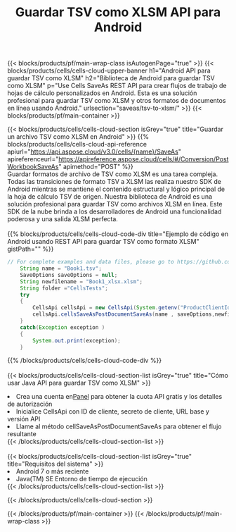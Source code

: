 ﻿---
title:  Guardar TSV como XLSM API para Android
description:  API y SDK en la nube para Microsoft Excel y OpenOffice Calc. Convierta la hoja de cálculo a otro archivo de formato.
url: /es/android/saveas/tsv-to-xlsm/
---
{{< blocks/products/pf/main-wrap-class isAutogenPage="true" >}}
{{< blocks/products/cells/cells-cloud-upper-banner h1="Android API para guardar TSV como XLSM" h2="Biblioteca de Android para guardar TSV como XLSM" p="Use Cells SaveAs REST API para crear flujos de trabajo de hojas de cálculo personalizados en Android. Esta es una solución profesional para guardar TSV como XLSM y otros formatos de documentos en línea usando Android." urlsection="saveas/tsv-to-xlsm/" >}}
{{< blocks/products/pf/main-container >}}

{{< blocks/products/cells/cells-cloud-section isGrey="true" title="Guardar un archivo TSV como XLSM en Android" >}}
{{% blocks/products/cells/cells-cloud-api-reference apiurl="https://api.aspose.cloud/v3.0/cells/{name}/SaveAs" apireferenceurl="https://apireference.aspose.cloud/cells/#/Conversion/PostWorkbookSaveAs" apimethod="POST" %}}
<br/>
Guardar formatos de archivo de TSV como XLSM es una tarea compleja. Todas las transiciones de formato TSV a XLSM las realiza nuestro SDK de Android mientras se mantiene el contenido estructural y lógico principal de la hoja de cálculo TSV de origen. Nuestra biblioteca de Android es una solución profesional para guardar TSV como archivos XLSM en línea. Este SDK de la nube brinda a los desarrolladores de Android una funcionalidad poderosa y una salida XLSM perfecta.
<br/>
<br/>
{{% blocks/products/cells/cells-cloud-code-div title="Ejemplo de código en Android usando REST API para guardar TSV como formato XLSM" gistPath="" %}}
  
```java
// For complete examples and data files, please go to https://github.com/aspose-cells-cloud/aspose-cells-cloud-android/
    String name = "Book1.tsv";
    SaveOptions saveOptions = null;
    String newfilename = "Book1_xlsx.xlsm";
    String folder ="CellsTests";
    try
    {
        CellsApi cellsApi = new CellsApi(System.getenv("ProductClientId"), System.getenv("ProductClientSecret"));
        cellsApi.cellsSaveAsPostDocumentSaveAs(name , saveOptions,newfilename,false,false,folder,null,null,null,true);                       
    }
    catch(Exception exception )
    {
        System.out.print(exception);
    }
```
  
{{% /blocks/products/cells/cells-cloud-code-div %}}
<br/>
<br/>
{{< blocks/products/cells/cells-cloud-section-list isGrey="true" title="Cómo usar Java API para guardar TSV como XLSM" >}}
<li> Crea una cuenta en<a href="https://dashboard.aspose.cloud/">Panel</a> para obtener la cuota API gratis y los detalles de autorización</li>
<li>Inicialice CellsApi con ID de cliente, secreto de cliente, URL base y versión API</li>
<li>Llame al método cellSaveAsPostDocumentSaveAs para obtener el flujo resultante</li>
{{< /blocks/products/cells/cells-cloud-section-list >}}
<br/>
<br/>
{{< blocks/products/cells/cells-cloud-section-list isGrey="true" title="Requisitos del sistema" >}}
<li>Android 7 o más reciente</li>
<li>Java(TM) SE Entorno de tiempo de ejecución</li>
{{< /blocks/products/cells/cells-cloud-section-list >}}

{{< /blocks/products/cells/cells-cloud-section >}}

{{< /blocks/products/pf/main-container >}}
{{< /blocks/products/pf/main-wrap-class >}}
